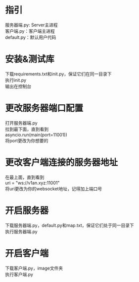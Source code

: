 # 指引  
服务器端.py: Server主进程  
客户端.py：客户端主进程  
default.py：默认用户代码  
  
# 安装&测试库  
下载requirements.txt和init.py，保证它们在同一目录下  
执行init.py  
输出在控制台  
  
# 更改服务器端口配置  
打开服务器端.py  
拉到最下面，直到看到  
asyncio.run(main(port=11001))  
将port更改为你想要的  
  
# 更改客户端连接的服务器地址  
在最上面，直到看到  
uri = "ws://v1an.xyz:11001"  
将uri更改为你的websocket地址，记得加上端口号  
  
# 开启服务器  
下载服务器端.py，default.py和map.txt，保证它们处于同一目录下  
执行服务器端.py  
  
# 开启客户端  
下载客户端.py，image文件夹  
执行客户端.py  
  
